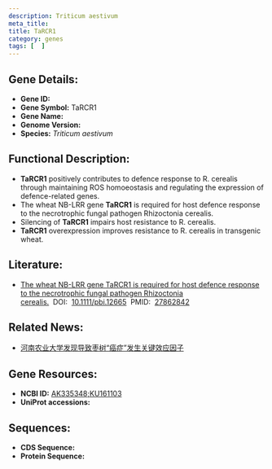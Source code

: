 ```yaml
---
description: Triticum aestivum
meta_title:
title: TaRCR1
category: genes
tags: [  ]
---
```


## Gene Details:
- **Gene ID:**	[](https://www.maizegdb.org/gene_center/gene/)
- **Gene Symbol:** TaRCR1
- **Gene Name:** 
- **Genome Version:** [](https://www.maizegdb.org/genome/assembly/)
- **Species:** *Triticum aestivum*

## Functional Description:
   - **TaRCR1** positively contributes to defence response to R. cerealis through maintaining ROS homoeostasis and regulating the expression of defence-related genes.
   - The wheat NB-LRR gene **TaRCR1** is required for host defence response to the necrotrophic fungal pathogen Rhizoctonia cerealis.
   - Silencing of **TaRCR1** impairs host resistance to R. cerealis.
   - **TaRCR1** overexpression improves resistance to R. cerealis in transgenic wheat.

## Literature:
   - [The wheat NB-LRR gene TaRCR1 is required for host defence response to the necrotrophic fungal pathogen Rhizoctonia cerealis.]( https://onlinelibrary.wiley.com/doi/full/10.1111/pbi.12665)&nbsp;&nbsp;DOI:&nbsp;&nbsp;[10.1111/pbi.12665](https://onlinelibrary.wiley.com/doi/full/10.1111/pbi.12665)&nbsp;&nbsp;PMID:&nbsp;&nbsp;[27862842](https://pubmed.ncbi.nlm.nih.gov/27862842/)

## Related News:
   - [河南农业大学发现导致枣树“癌症”发生关键效应因子](https://mp.weixin.qq.com/s?__biz=MzIyOTY2NDYyNQ==&mid=2247532262&idx=5&sn=eab6991266f89d20dd5b580d676a32e7&chksm=e8bd0cf8dfca85ee89d2bdaf23d5517e761f5a34a9d71e838969274230e94e33dcc5743af616&scene=27#wechat_redirect)

## Gene Resources:
- **NCBI ID:** [AK335348;KU161103](https://www.ncbi.nlm.nih.gov/gene/?term=AK335348;KU161103)
- **UniProt accessions:** [](https://www.uniprot.org/uniprotkb//entry)

## Sequences:
- **CDS Sequence:**
- **Protein Sequence:**
